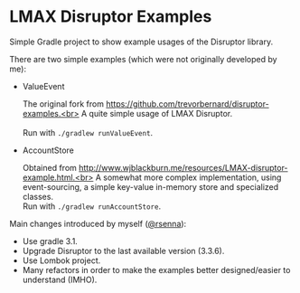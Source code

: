 # LMAX Disruptor Examples

Simple Gradle project to show example usages of the Disruptor library.

There are two simple examples (which were not originally developed by me):

- ValueEvent

  The original fork from https://github.com/trevorbernard/disruptor-examples.<br>
  A quite simple usage of LMAX Disruptor.<br>  
  Run with `./gradlew runValueEvent`.

- AccountStore

  Obtained from http://www.wjblackburn.me/resources/LMAX-disruptor-example.html.<br>
  A somewhat more complex implementation, using event-sourcing, a simple key-value in-memory store and specialized classes.<br>
  Run with `./gradlew runAccountStore`.<br>

Main changes introduced by myself ([@rsenna](https://github.com/rsenna)):

* Use gradle 3.1.
* Upgrade Disruptor to the last available version (3.3.6).
* Use Lombok project.
* Many refactors in order to make the examples better designed/easier to understand (IMHO).
